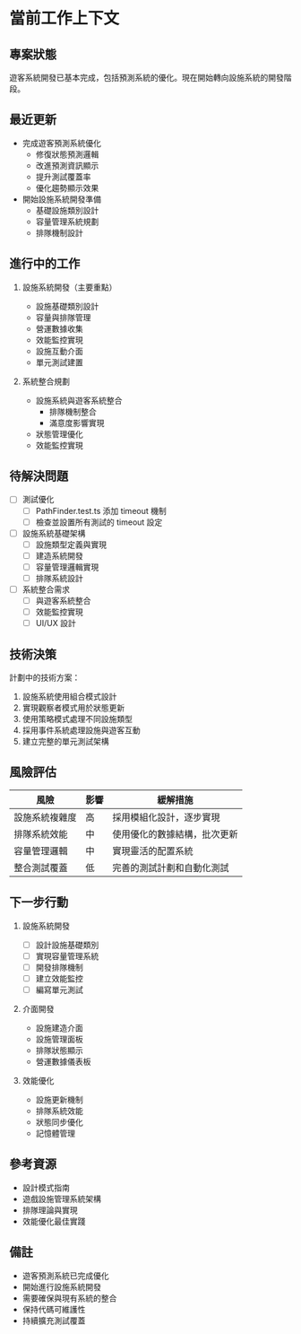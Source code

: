 # 當前工作上下文

## 專案狀態
遊客系統開發已基本完成，包括預測系統的優化。現在開始轉向設施系統的開發階段。

## 最近更新
- 完成遊客預測系統優化
  - 修復狀態預測邏輯
  - 改進預測資訊顯示
  - 提升測試覆蓋率
  - 優化趨勢顯示效果
- 開始設施系統開發準備
  - 基礎設施類別設計
  - 容量管理系統規劃
  - 排隊機制設計

## 進行中的工作

1. 設施系統開發（主要重點）
   - 設施基礎類別設計
   - 容量與排隊管理
   - 營運數據收集
   - 效能監控實現
   - 設施互動介面
   - 單元測試建置

2. 系統整合規劃
   - 設施系統與遊客系統整合
     - 排隊機制整合
     - 滿意度影響實現
   - 狀態管理優化
   - 效能監控實現

## 待解決問題
- [ ] 測試優化
  - [ ] PathFinder.test.ts 添加 timeout 機制
  - [ ] 檢查並設置所有測試的 timeout 設定

- [ ] 設施系統基礎架構
  - [ ] 設施類型定義與實現
  - [ ] 建造系統開發
  - [ ] 容量管理邏輯實現
  - [ ] 排隊系統設計
- [ ] 系統整合需求
  - [ ] 與遊客系統整合
  - [ ] 效能監控實現
  - [ ] UI/UX 設計

## 技術決策
計劃中的技術方案：
1. 設施系統使用組合模式設計
2. 實現觀察者模式用於狀態更新
3. 使用策略模式處理不同設施類型
4. 採用事件系統處理設施與遊客互動
5. 建立完整的單元測試架構

## 風險評估
| 風險 | 影響 | 緩解措施 |
|------|------|----------|
| 設施系統複雜度 | 高 | 採用模組化設計，逐步實現 |
| 排隊系統效能 | 中 | 使用優化的數據結構，批次更新 |
| 容量管理邏輯 | 中 | 實現靈活的配置系統 |
| 整合測試覆蓋 | 低 | 完善的測試計劃和自動化測試 |

## 下一步行動

1. 設施系統開發
   - [ ] 設計設施基礎類別
   - [ ] 實現容量管理系統
   - [ ] 開發排隊機制
   - [ ] 建立效能監控
   - [ ] 編寫單元測試

2. 介面開發
   - 設施建造介面
   - 設施管理面板
   - 排隊狀態顯示
   - 營運數據儀表板

3. 效能優化
   - 設施更新機制
   - 排隊系統效能
   - 狀態同步優化
   - 記憶體管理

## 參考資源
- 設計模式指南
- 遊戲設施管理系統架構
- 排隊理論與實現
- 效能優化最佳實踐

## 備註
- 遊客預測系統已完成優化
- 開始進行設施系統開發
- 需要確保與現有系統的整合
- 保持代碼可維護性
- 持續擴充測試覆蓋
